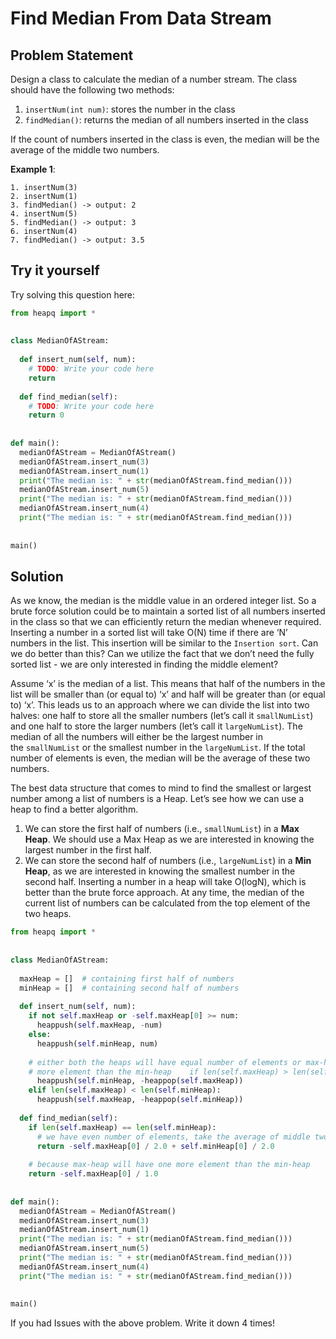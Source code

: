 # Find Median From Data Stream

## Problem Statement

Design a class to calculate the median of a number stream. The class should have the following two methods:

1.  `insertNum(int num)`: stores the number in the class
2.  `findMedian()`: returns the median of all numbers inserted in the class

If the count of numbers inserted in the class is even, the median will be the average of the middle two numbers.

**Example 1**:

```
1. insertNum(3)
2. insertNum(1)
3. findMedian() -> output: 2
4. insertNum(5)
5. findMedian() -> output: 3
6. insertNum(4)
7. findMedian() -> output: 3.5
```

## Try it yourself

Try solving this question here:


```python
from heapq import *  
  
  
class MedianOfAStream:  
  
  def insert_num(self, num):  
    # TODO: Write your code here  
    return  
  
  def find_median(self):  
    # TODO: Write your code here  
    return 0  
  
  
def main():  
  medianOfAStream = MedianOfAStream()  
  medianOfAStream.insert_num(3)  
  medianOfAStream.insert_num(1)  
  print("The median is: " + str(medianOfAStream.find_median()))  
  medianOfAStream.insert_num(5)  
  print("The median is: " + str(medianOfAStream.find_median()))  
  medianOfAStream.insert_num(4)  
  print("The median is: " + str(medianOfAStream.find_median()))  
  
  
main()

```

## Solution

As we know, the median is the middle value in an ordered integer list. So a brute force solution could be to maintain a sorted list of all numbers inserted in the class so that we can efficiently return the median whenever required. Inserting a number in a sorted list will take O(N) time if there are ‘N’ numbers in the list. This insertion will be similar to the `Insertion sort`. Can we do better than this? Can we utilize the fact that we don’t need the fully sorted list - we are only interested in finding the middle element?

Assume ‘x’ is the median of a list. This means that half of the numbers in the list will be smaller than (or equal to) ‘x’ and half will be greater than (or equal to) ‘x’. This leads us to an approach where we can divide the list into two halves: one half to store all the smaller numbers (let’s call it `smallNumList`) and one half to store the larger numbers (let’s call it `largeNumList`). The median of all the numbers will either be the largest number in the `smallNumList` or the smallest number in the `largeNumList`. If the total number of elements is even, the median will be the average of these two numbers.

The best data structure that comes to mind to find the smallest or largest number among a list of numbers is a Heap. Let’s see how we can use a heap to find a better algorithm.

1.  We can store the first half of numbers (i.e., `smallNumList`) in a **Max Heap**. We should use a Max Heap as we are interested in knowing the largest number in the first half.
2.  We can store the second half of numbers (i.e., `largeNumList`) in a **Min Heap**, as we are interested in knowing the smallest number in the second half. Inserting a number in a heap will take O(logN), which is better than the brute force approach. At any time, the median of the current list of numbers can be calculated from the top element of the two heaps.

```python
from heapq import *  
  
  
class MedianOfAStream:  
  
  maxHeap = []  # containing first half of numbers  
  minHeap = []  # containing second half of numbers  
  
  def insert_num(self, num):  
    if not self.maxHeap or -self.maxHeap[0] >= num:  
      heappush(self.maxHeap, -num)  
    else:  
      heappush(self.minHeap, num)  
  
    # either both the heaps will have equal number of elements or max-heap will have one  
    # more element than the min-heap    if len(self.maxHeap) > len(self.minHeap) + 1:  
      heappush(self.minHeap, -heappop(self.maxHeap))  
    elif len(self.maxHeap) < len(self.minHeap):  
      heappush(self.maxHeap, -heappop(self.minHeap))  
  
  def find_median(self):  
    if len(self.maxHeap) == len(self.minHeap):  
      # we have even number of elements, take the average of middle two elements  
      return -self.maxHeap[0] / 2.0 + self.minHeap[0] / 2.0  
  
    # because max-heap will have one more element than the min-heap  
    return -self.maxHeap[0] / 1.0  
  
  
def main():  
  medianOfAStream = MedianOfAStream()  
  medianOfAStream.insert_num(3)  
  medianOfAStream.insert_num(1)  
  print("The median is: " + str(medianOfAStream.find_median()))  
  medianOfAStream.insert_num(5)  
  print("The median is: " + str(medianOfAStream.find_median()))  
  medianOfAStream.insert_num(4)  
  print("The median is: " + str(medianOfAStream.find_median()))  
  
  
main()
```

If you had Issues with the above problem. Write it down 4 times! 



```python
```

```python
```

```python
```


```python
```

